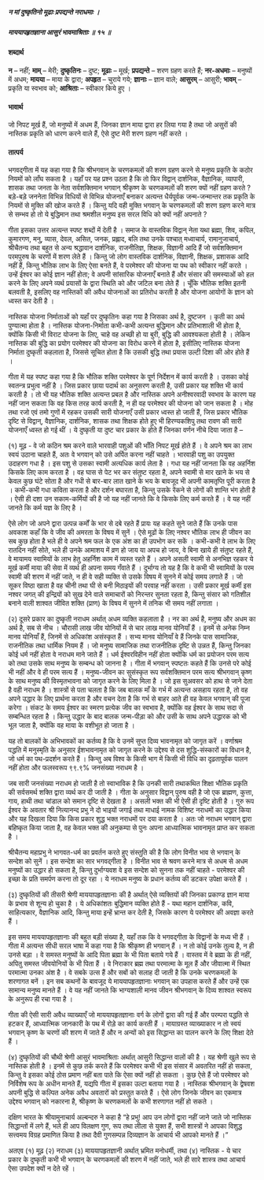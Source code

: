 ##### न मां दुष्कृतिनो मूढाः प्रपद्यन्ते नराधमाः ।
##### माययापहृतज्ञाना आसुरं भावमाश्रिताः ॥ १५ ॥

#### शब्दार्थ

**न** – नहीं; **माम्** – मेरी; **दुष्कृतिनः** – दुष्ट; **मूढाः** – मूर्ख; **प्रपद्यन्ते** – शरण ग्रहण करते हैं; **नर-अधमाः** – मनुष्यों में अधम; **मायया** – माया के द्वारा; **अपहृत** – चुराये गये; **ज्ञानाः** – ज्ञान वाले; **आसुरम्** – आसुरी; **भावम्** – प्रकृति या स्वभाव को; **आश्रिताः** – स्वीकार किये हुए ।

#### भावार्थ

जो निपट मूर्ख हैं, जो मनुष्यों में अधम हैं, जिनका ज्ञान माया द्वारा हर लिया गया है तथा जो असुरों की नास्तिक प्रकृति को धारण करने वाले हैं, ऐसे दुष्ट मेरी शरण ग्रहण नहीं करते ।

#### तात्पर्य

भगवद्गीता में यह कहा गया है कि श्रीभगवान् के चरणकमलों की शरण ग्रहण करने से मनुष्य प्रकृति के कठोर नियमों को लाँघ सकता है । यहाँ पर यह प्रश्न उठता है कि तो फिर विद्वान् दार्शनिक, वैज्ञानिक, व्यापारी, शासक तथा जनता के नेता सर्वशक्तिमान भगवान् श्रीकृष्ण के चरणकमलों की शरण क्यों नहीं ग्रहण करते ? बड़े-बड़े जननेता विभिन्न विधियों से विभिन्न योजनाएँ बनाकर अत्यन्त धैर्यपूर्वक जन्म-जन्मान्तर तक प्रकृति के नियमों से मुक्ति की खोज करते हैं । किन्तु यदि वही मुक्ति भगवान् के चरणकमलों की शरण ग्रहण करने मात्र से सम्भव हो तो ये बुद्धिमान तथा श्रमशील मनुष्य इस सरल विधि को क्यों नहीं अपनाते ?

गीता इसका उत्तर अत्यन्त स्पष्ट शब्दों में देती है । समाज के वास्तविक विद्वान् नेता यथा ब्रह्मा, शिव, कपिल, कुमारगण, मनु, व्यास, देवल, असित, जनक, प्रह्लाद, बलि तथा उनके पश्चात् मध्वाचार्य, रामानुजाचार्य, श्रीचैतन्य तथा बहुत से अन्य श्रद्धावान दार्शनिक, राजनीतिज्ञ, शिक्षक, विज्ञानी आदि हैं जो सर्वशक्तिमान परमपुरुष के चरणों में शरण लेते हैं । किन्तु जो लोग वास्तविक दार्शनिक, विज्ञानी, शिक्षक, प्रशासक आदि नहीं हैं, किन्तु भौतिक लाभ के लिए ऐसा बनते हैं, वे परमेश्वर की योजना या पथ को स्वीकार नहीं करते । उन्हें ईश्वर का कोई ज्ञान नहीं होता; वे अपनी सांसारिक योजनाएँ बनाते हैं और संसार की समस्याओं को हल करने के लिए अपने व्यर्थ प्रयासों के द्वारा स्थिति को और जटिल बना लेते हैं । चूँकि भौतिक शक्ति इतनी बलवती है, इसलिए वह नास्तिकों की अवैध योजनाओं का प्रतिरोध करती है और योजना आयोगों के ज्ञान को ध्वस्त कर देती है ।

नास्तिक योजना निर्माताओं को यहाँ पर दुष्कृतिनः कहा गया है जिसका अर्थ है, दुष्टजन । कृती का अर्थ पुण्यात्मा होता है । नास्तिक योजना-निर्माता कभी-कभी अत्यन्त बुद्धिमान और प्रतिभाशाली भी होता है, क्योंकि किसी भी विराट योजना के लिए, चाहे वह अच्छी हो या बुरी, बुद्धि की आवश्यकता होती है । लेकिन नास्तिक की बुद्धि का प्रयोग परमेश्वर की योजना का विरोध करने में होता है, इसीलिए नास्तिक योजना निर्माता दुष्कृती कहलाता है, जिससे सूचित होता है कि उसकी बुद्धि तथा प्रयास उल्टी दिशा की ओर होते हैं ।

गीता में यह स्पष्ट कहा गया है कि भौतिक शक्ति परमेश्वर के पूर्ण निर्देशन में कार्य करती है । उसका कोई स्वतन्त्र प्रभुत्व नहीं है । जिस प्रकार छाया पदार्थ का अनुसरण करती है, उसी प्रकार यह शक्ति भी कार्य करती है । तो भी यह भौतिक शक्ति अत्यन्त प्रबल है और नास्तिक अपने अनीश्वरवादी स्वभाव के कारण यह नहीं जान सकता कि वह किस तरह कार्य करती है, न ही वह परमेश्वर की योजना को जान सकता है । मोह तथा रजो एवं तमो गुणों में रहकर उसकी सारी योजनाएँ उसी प्रकार ध्वस्त हो जाती हैं, जिस प्रकार भौतिक दृष्टि से विद्वान्, वैज्ञानिक, दार्शनिक, शासक तथा शिक्षक होते हुए भी हिरण्यकशिपु तथा रावण की सारी योजनाएँ ध्वस्त हो गई थीं । ये दुष्कृती या दुष्ट चार प्रकार के होते हैं जिनका वर्णन नीचे दिया जाता है –

(१) मूढ़ - वे जो कठिन श्रम करने वाले भारवाही पशुओं की भाँति निपट मूर्ख होते हैं । वे अपने श्रम का लाभ स्वयं उठाना चाहते हैं, अतः वे भगवान् को उसे अर्पित करना नहीं चाहते । भारवाही पशु का उपयुक्त उदाहरण गधा है । इस पशु से उसका स्वामी अत्यधिक कार्य लेता है । गधा यह नहीं जानता कि वह अहर्निश किसके लिए काम करता है । वह घास से पेट भर कर संतुष्ट रहता है, अपने स्वामी से मार खाने के भय से केवल कुछ घंटे सोता है और गधी से बार-बार लात खाने के भय के बावजूद भी अपनी कामतृप्ति पूरी करता है । कभी-कभी गधा कविता करता है और दर्शन बघारता है, किन्तु उसके रेंकने से लोगों की शान्ति भंग होती है । ऐसी ही दशा उन सकाम-कर्मियों की है जो यह नहीं जानते कि वे किसके लिए कर्म करते हैं । वे यह नहीं जानते कि कर्म यज्ञ के लिए है ।

ऐसे लोग जो अपने द्वारा उत्पन्न कर्मों के भार से दबे रहते हैं प्रायः यह कहते सुने जाते हैं कि उनके पास अवकाश कहाँ कि वे जीव की अमरता के विषय में सुनें । ऐसे मूढों के लिए नश्वर भौतिक लाभ ही जीवन का सब कुछ होता है भले ही वे अपने श्रम फल के एक अंश का ही उपभोग कर सकें । कभी-कभी वे लाभ के लिए रातदिन नहीं सोते, भले ही उनके आमाशय में व्रण हो जाय या अपच हो जाय, वे बिना खाये ही संतुष्ट रहते हैं, वे मायामय स्वामियों के लाभ हेतु अहर्निश काम में व्यस्त रहते हैं । अपने असली स्वामी से अनभिज्ञ रहकर ये मूर्ख कर्मी माया की सेवा में व्यर्थ ही अपना समय गँवाते हैं । दुर्भाग्य तो यह है कि वे कभी भी स्वामियों के परम स्वामी की शरण में नहीं जाते, न ही वे सही व्यक्ति से उसके विषय में सुनने में कोई समय लगाते हैं । जो सूकर विष्ठा खाता है वह चीनी तथा घी से बनी मिठाइयों की परवाह नहीं करता । उसी प्रकार मूर्ख कर्मी इस नश्वर जगत् की इन्द्रियों को सुख देने वाले समाचारों को निरन्तर सुनता रहता है, किन्तु संसार को गतिशील बनाने वाली शाश्वत जीवित शक्ति (प्राण) के विषय में सुनने में तनिक भी समय नहीं लगाता ।

(२) दूसरे प्रकार का दुष्कृती नराधम अर्थात् अधम व्यक्ति कहलाता है । नर का अर्थ है, मनुष्य और अधम का अर्थ है, सब से नीच । चौरासी लाख जीव योनियों में से चार लाख मानव योनियाँ हैं । इनमें से अनेक निम्न मानव योनियाँ हैं, जिनमें से अधिकांश असंस्कृत हैं । सभ्य मानव योनियाँ वे हैं जिनके पास सामाजिक, राजनीतिक तथा धार्मिक नियम हैं । जो मनुष्य सामाजिक तथा राजनीतिक दृष्टि से उन्नत हैं, किन्तु जिनका कोई धर्म नहीं होता वे नराधम माने जाते हैं । धर्म ईश्वरविहीन नहीं होता क्योंकि धर्म का प्रयोजन परम सत्य को तथा उसके साथ मनुष्य के सम्बन्ध को जानना है । गीता में भगवान् स्पष्टतः कहते हैं कि उनसे परे कोई भी नहीं और वे ही परम सत्य हैं । मनुष्य-जीवन का सुसंस्कृत रूप सर्वशक्तिमान परम सत्य श्रीभगवान् कृष्ण के साथ मनुष्य की विस्मृतभावना को जागृत करने के लिए मिला है । जो इस सुअवसर को हाथ से जाने देता है वही नराधम है । शास्त्रों से पता चलता है कि जब बालक माँ के गर्भ में अत्यन्त असहाय रहता है, तो वह अपने उद्धार के लिए प्रार्थना करता है और वचन देता है कि गर्भ से बाहर आते ही वह केवल भगवान् की पूजा करेगा । संकट के समय ईश्वर का स्मरण प्रत्येक जीव का स्वभाव है, क्योंकि वह ईश्वर के साथ सदा से सम्बन्धित रहता है । किन्तु उद्धार के बाद बालक जन्म-पीड़ा को और उसी के साथ अपने उद्धारक को भी भूल जाता है, क्योंकि वह माया के वशीभूत हो जाता है ।

यह तो बालकों के अभिभावकों का कर्तव्य है कि वे उनमें सुप्त दिव्य भावनामृत को जागृत करें । वर्णाश्रम पद्धति में मनुस्मृति के अनुसार ईशभावनामृत को जागृत करने के उद्देश्य से दस शुद्धि-संस्कारों का विधान है, जो धर्म का पथ-प्रदर्शन करते हैं । किन्तु अब विश्व के किसी भाग में किसी भी विधि का दृढ़तापूर्वक पालन नहीं होता और फलस्वरूप ९९.९% जनसंख्या नराधम है ।

जब सारी जनसंख्या नराधम हो जाती है तो स्वाभाविक है कि उनकी सारी तथाकथित शिक्षा भौतिक प्रकृति की सर्वसमर्थ शक्ति द्वारा व्यर्थ कर दी जाती है । गीता के अनुसार विद्वान् पुरुष वही है जो एक ब्राह्मण, कुत्ता, गाय, हाथी तथा चांडाल को समान दृष्टि से देखता है । असली भक्त की भी ऐसी ही दृष्टि होती है । गुरु रूप ईश्वर के अवतार श्री नित्यानन्द प्रभु ने दो भाइयों जगाई तथा माधाई नामक विशिष्ट नराधमों का उद्धार किया और यह दिखला दिया कि किस प्रकार शुद्ध भक्त नराधमों पर दया करता है । अतः जो नराधम भगवान् द्वारा बहिष्कृत किया जाता है, वह केवल भक्त की अनुकम्पा से पुनः अपना आध्यात्मिक भावनामृत प्राप्त कर सकता है ।

श्रीचैतन्य महाप्रभु ने भागवत-धर्म का प्रवर्तन करते हुए संस्तुति की है कि लोग विनीत भाव से भगवान् के सन्देश को सुनें । इस सन्देश का सार भगवद्गीता है । विनीत भाव से श्रवण करने मात्र से अधम से अधम मनुष्यों का उद्धार हो सकता है, किन्तु दुर्भाग्यवश वे इस सन्देश को सुनना तक नहीं चाहते - परमेश्वर की इच्छा के प्रति समर्पण करना तो दूर रहा । ये नराधम मनुष्य के प्रधान कर्तव्य की डटकर उपेक्षा करते हैं ।

(३) दुष्कृतियों की तीसरी श्रेणी माययापहृतज्ञानाः की है अर्थात् ऐसे व्यक्तियों की जिनका प्रकाण्ड ज्ञान माया के प्रभाव से शून्य हो चुका है । ये अधिकांशतः बुद्धिमान व्यक्ति होते हैं - यथा महान दार्शनिक, कवि, साहित्यकार, वैज्ञानिक आदि, किन्तु माया इन्हें भ्रान्त कर देती है, जिसके कारण ये परमेश्वर की अवज्ञा करते हैं ।

इस समय माययापहृतज्ञानाः की बहुत बड़ी संख्या है, यहाँ तक कि वे भगवद्गीता के विद्वानों के मध्य भी हैं । गीता में अत्यन्त सीधी सरल भाषा में कहा गया है कि श्रीकृष्ण ही भगवान् हैं । न तो कोई उनके तुल्य है, न ही उनसे बड़ा । वे समस्त मनुष्यों के आदि पिता ब्रह्मा के भी पिता बताये गये हैं । वास्तव में वे ब्रह्मा के ही नहीं, अपितु समस्त जीवयोनियों के भी पिता हैं । वे निराकार ब्रह्म तथा परमात्मा के मूल हैं और जीवात्मा में स्थित परमात्मा उनका अंश है । वे सबके उत्स हैं और सबों को सलाह दी जाती है कि उनके चरणकमलों के शरणागत बनें । इन सब कथनों के बावजूद ये माययापहृतज्ञानाः भगवान् का उपहास करते हैं और उन्हें एक सामान्य मनुष्य मानते हैं । वे यह नहीं जानते कि भाग्यशाली मानव जीवन श्रीभगवान् के दिव्य शाश्वत स्वरूप के अनुरूप ही रचा गया है ।

गीता की ऐसी सारी अवैध व्याख्याएँ जो माययापहृतज्ञानाः वर्ग के लोगों द्वारा की गई हैं और परम्परा पद्धति से हटकर हैं, आध्यात्मिक जानकारी के पथ में रोड़े का कार्य करती हैं । मायाग्रस्त व्याख्याकार न तो स्वयं भगवान् कृष्ण के चरणों की शरण में जाते हैं और न अन्यों को इस सिद्धान्त का पालन करने के लिए शिक्षा देते हैं ।

(४) दुष्कृतियों की चौथी श्रेणी आसुरं भावमाश्रिताः अर्थात् आसुरी सिद्धान्त वालों की है । यह श्रेणी खुले रूप से नास्तिक होती है । इनमें से कुछ तर्क करते हैं कि परमेश्वर कभी भी इस संसार में अवतरित नहीं हो सकता, किन्तु वे इसका कोई ठोस प्रमाण नहीं बता पाते कि ऐसा क्यों नहीं हो सकता । कुछ ऐसे हैं जो परमेश्वर को निर्विशेष रूप के अधीन मानते हैं, यद्यपि गीता में इसका उल्टा बताया गया है । नास्तिक श्रीभगवान् के द्वेषवश अपनी बुद्धि से कल्पित अनेक अवैध अवतारों को प्रस्तुत करते हैं । ऐसे लोग जिनके जीवन का एकमात्र उद्देश्य भगवान् को नकारना है, श्रीकृष्ण के चरणकमलों के कभी शरणागत नहीं हो सकते ।

दक्षिण भारत के श्रीयामुनाचार्य अल्बन्दरु ने कहा है “हे प्रभु! आप उन लोगों द्वारा नहीं जाने जाते जो नास्तिक सिद्धान्तों में लगे हैं, भले ही आप विलक्षण गुण, रूप तथा लीला से युक्त हैं, सभी शास्त्रों ने आपका विशुद्ध सत्त्वमय विग्रह प्रमाणित किया है तथा दैवी गुणसम्पन्न दिव्यज्ञान के आचार्य भी आपको मानते हैं ।”

अतएव (१) मूढ़ (२) नराधम (३) माययापहृतज्ञानी अर्थात् भ्रमित मनोधर्मी, तथा (४) नास्तिक - ये चार प्रकार के दुष्कृती कभी भी भगवान् के चरणकमलों की शरण में नहीं जाते, भले ही सारे शास्त्र तथा आचार्य ऐसा उपदेश क्यों न देते रहें ।